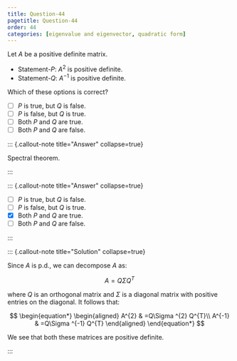 ```yaml
---
title: Question-44
pagetitle: Question-44
order: 44
categories: [eigenvalue and eigenvector, quadratic form]
---
```


Let $\displaystyle A$ be a positive definite matrix.

- Statement-$P$: $\displaystyle A^{2}$ is positive definite.
- Statement-$Q$: $\displaystyle A^{-1}$ is positive definite.

Which of these options is correct?

- [ ] $P$ is true, but $Q$ is false.
- [ ] $P$ is false, but $Q$ is true.
- [ ] Both $P$ and $Q$ are true.
- [ ] Both $P$ and $Q$ are false.

::: {.callout-note title="Answer" collapse=true}

Spectral theorem.

:::

::: {.callout-note title="Answer" collapse=true}

- [ ] $P$ is true, but $Q$ is false.
- [ ] $P$ is false, but $Q$ is true.
- [x] Both $P$ and $Q$ are true.
- [ ] Both $P$ and $Q$ are false.

:::

::: {.callout-note title="Solution" collapse=true}

Since $\displaystyle A$ is p.d., we can decompose $\displaystyle A$ as:

$$
\begin{equation*}
A=Q\Sigma Q^{T}
\end{equation*}
$$

where $\displaystyle Q$ is an orthogonal matrix and $\Sigma$ is a diagonal matrix with positive entries on the diagonal. It follows that:

$$
\begin{equation*}
\begin{aligned}
A^{2} & =Q\Sigma ^{2} Q^{T}\\
A^{-1} & =Q\Sigma ^{-1} Q^{T}
\end{aligned}
\end{equation*}
$$

We see that both these matrices are positive definite.

:::
